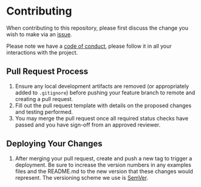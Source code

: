 # Contributing

When contributing to this repository, please first discuss the change you wish to make via an [issue](https://github.com/wbaldoumas/coding-blog/issues).

Please note we have a [code of conduct](CODE_OF_CONDUCT.md), please follow it in all your interactions with the project.

## Pull Request Process

1. Ensure any local development artifacts are removed (or appropriately added to `.gitignore`) before pushing your feature branch to remote and creating a pull request.
2. Fill out the pull request template with details on the proposed changes and testing performed.
3. You may merge the pull request once all required status checks have passed and you have sign-off from an approved reviewer.

## Deploying Your Changes

1. After merging your pull request, create and push a new tag to trigger a deployment. Be sure to increase the version numbers in any examples files and the README.md to the new version that these changes would represent. The versioning scheme we use is [SemVer](http://semver.org/).
